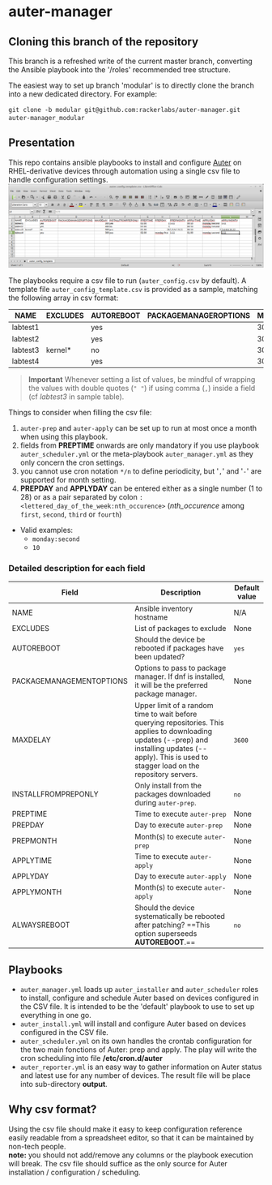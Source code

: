 # auter-manager

## Cloning this branch of the repository
This branch is a refreshed write of the current master branch, converting the Ansible playbook into the '/roles' recommended tree structure.

The easiest way to set up branch 'modular' is to directly clone the branch into a new dedicated directory.
For example:
```
git clone -b modular git@github.com:rackerlabs/auter-manager.git auter-manager_modular
```

## Presentation
This repo contains ansible playbooks to install and configure [Auter](https://github.com/rackerlabs/auter) on RHEL-derivative devices through automation using a single csv file to handle configuration settings.
![csv screenshot](auter_config_template.csv-LibreOffice_Calc.png)

The playbooks require a csv file to run (`auter_config.csv` by default). A template file `auter_config_template.csv` is provided as a sample, matching the following array in csv format:

| NAME | EXCLUDES | AUTOREBOOT | PACKAGEMANAGEROPTIONS | MAXDELAY | INSTALLFROMPREPONLY | PREPTIME | PREPDAY | PREPMONTH | APPLYTIME | APPLYDAY | APPLYMONTH | ALWAYSREBOOT |
| --- | --- | --- | --- | --- | --- | --- | --- | --- | --- | --- | --- | --- |
| labtest1 |  | yes |  | 300 | yes | 01:00 | 1 | 1-11 | 00:10 | monday:second | 1-11 | |
| labtest2 |  | yes |  | 300 | no | 01:00 | 1 |  | 00:10 | monday:second |  | |
| labtest3 | kernel\* | no |  | 300 | yes | 01:00 | 15 | "1,3,5,7,9,11" | 00:10 | 1 | "2,4,6,8,10,12" | yes |
| labtest4 |  | yes |  | 300 | yes | 02:00 | monday:first | "1-11" | 01:00 | monday:second | 1-11 | yes |

> **Important**
Whenever setting a list of values, be mindful of wrapping the values with double quotes (`" "`) if using comma (`,`) inside a field (cf _labtest3_ in sample table).

Things to consider when filling the csv file:
1. `auter-prep` and `auter-apply` can be set up to run at most once a month when using this playbook.
1. fields from **PREPTIME** onwards are only mandatory if you use playbook `auter_scheduler.yml` or the meta-playbook `auter_manager.yml` as they only concern the cron settings.
1. you cannot use cron notation `*/n` to define periodicity, but '`,`' and '`-`' are supported for month setting.
1. **PREPDAY** and **APPLYDAY** can be entered either as a single number (1 to 28) or as a pair separated by colon `:`
`<lettered_day_of_the_week:nth_occurence>` (*nth_occurence* among `first`, `second`, `third` or `fourth`)
  * Valid examples:
    * `monday:second`
    * `10`

### Detailed description for each field

| Field | Description | Default value |
| --- | --- | --- |
| NAME | Ansible inventory hostname  | N/A |
| EXCLUDES | List of packages to exclude | None |
| AUTOREBOOT | Should the device be rebooted if packages have been updated? | `yes` |
| PACKAGEMANAGEMENTOPTIONS | Options to pass to package manager. If dnf is installed, it will be the preferred package manager. | None |
| MAXDELAY |  Upper limit of a random time to wait before querying repositories. This applies to downloading updates (--prep) and installing updates (--apply). This is used to stagger load on the repository servers. | `3600` |
| INSTALLFROMPREPONLY | Only install from the packages downloaded during `auter-prep`. | `no` |
| PREPTIME | Time to execute `auter-prep` | None |
| PREPDAY | Day to execute `auter-prep` | None |
| PREPMONTH | Month(s) to execute `auter-prep` | None |
| APPLYTIME | Time to execute `auter-apply` | None |
| APPLYDAY | Day to execute `auter-apply` | None |
| APPLYMONTH | Month(s) to execute `auter-apply` | None |
| ALWAYSREBOOT | Should the device systematically be rebooted after patching? ==This option superseeds **AUTOREBOOT**.==  | `no` |


## Playbooks
- `auter_manager.yml` loads up `auter_installer` and `auter_scheduler` roles to install, configure and schedule Auter based on devices configured in the CSV file. It is intended to be the 'default' playbook to use to set up everything in one go.
- `auter_install.yml` will install and configure Auter based on devices configured in the CSV file.
- `auter_scheduler.yml` on its own handles the crontab configuration for the two main fonctions of Auter: prep and apply. The play will write the cron scheduling into file **/etc/cron.d/auter**
- `auter_reporter.yml` is an easy way to gather information on Auter status and latest use for any number of devices. The result file will be place into sub-directory **output**.

## Why csv format?
Using the csv file should make it easy to keep configuration reference easily readable from a spreadsheet editor, so that it can be maintained by non-tech people.  
**note:** you should not add/remove any columns or the playbook execution will break. The csv file should suffice as the only source for Auter installation / configuration / scheduling.
